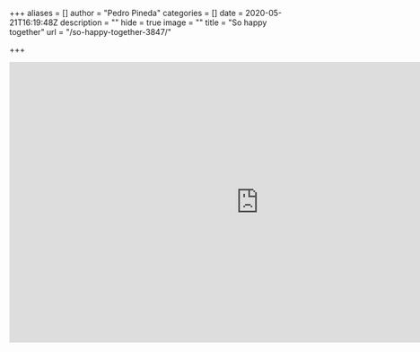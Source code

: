+++
aliases = []
author = "Pedro Pineda"
categories = []
date = 2020-05-21T16:19:48Z
description = ""
hide = true
image = ""
title = "So happy together"
url = "/so-happy-together-3847/"

+++
<iframe width="888" height="500" src="https://www.youtube-nocookie.com/embed/mRCe5L1imxg?controls=0&amp;start=10&amp;autoplay=1" frameborder="0" allow="accelerometer; autoplay; encrypted-media; gyroscope; picture-in-picture" allowfullscreen></iframe>